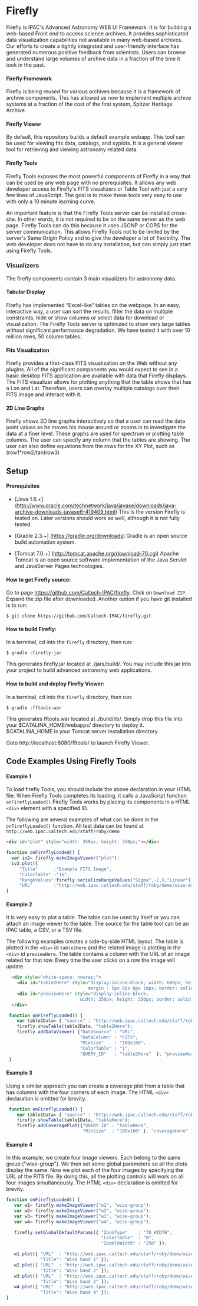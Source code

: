 # Firefly

Firefly is IPAC's Advanced Astronomy WEB UI Framework. It is for building a web-based Front end to access science archives. It provides sophisticated data visualization capabilities not available in many web-based archives. Our efforts to create a tightly integrated and user-friendly interface has generated numerous positive feedback from scientists. Users can browse and understand large volumes of archive data in a fraction of the time it took in the past.


#### Firefly Framework
Firefly is being reused for various archives because it is a framework of archive components. This has allowed us now to implement multiple archive systems at a fraction of the cost of the first system, Spitzer Heritage Archive.


#### Firefly Viewer

By default, this repository builds a default example webapp. This tool can be used for viewing fits data, catalogs, and xyplots. It is a general viewer tool for retrieving and viewing astronomy related data.

#### Firefly Tools

Firefly Tools exposes the most powerful components of Firefly in a way that can be used by any web page with no prerequisites. It allows any web developer access to Firefly's FITS visualizers or Table Tool with just a very few lines of JavaScript. The goal is to make these tools very easy to use with only a 10 minute learning curve.

An important feature is that the Firefly Tools server can be installed cross-site. In other words, it is not required to be on the same server as the web page. Firefly Tools can do this because it uses JSONP or CORS for the server communication. This allows Firefly Tools not to be limited by the server's Same Origin Policy and to give the developer a lot of flexibility. The web developer does not have to do any installation, but can simply just start using Firefly Tools.

### Visualizers
The firefly components contain 3 main visualizers for astronomy data.


#### Tabular Display
Firefly has implemented “Excel-like” tables on the webpage. In an easy, interactive way, a user can sort the results, filter the data on multiple constraints, hide or show columns or select data for download or visualization. The Firefly Tools server is optimized to show very large tables without significant performance degradation. We have tested it with over 10 million rows, 50 column tables.

#### Fits Visualization
Firefly provides a first-class FITS visualization on the Web without any plugins. All of the significant components you would expect to see in a basic desktop FITS application are available with data that Firefly displays. The FITS visualizer allows for plotting anything that the table shows that has a Lon and Lat. Therefore, users can overlay multiple catalogs over their FITS image and interact with it.

#### 2D Line Graphs
Firefly shows 2D line graphs interactively so that a user can read the data point values as he moves his mouse around or zooms in to investigate the data at a finer level. These graphs are used for spectrum or plotting table columns. The user can specify any column that the tables are showing. The user can also define equations from the rows for the XY Plot, such as (row1*row2/tan(row3)



## Setup

#### Prerequisites
 -  [Java 1.6.+] (http://www.oracle.com/technetwork/java/javase/downloads/java-archive-downloads-javase6-419409.html)
    This is the version Firefly is tested on.  Later versions should work as well, although it is not fully tested.


 -  [Gradle 2.3.+] (https://gradle.org/downloads)
    Gradle is an open source build automation system.


 -  [Tomcat 7.0.+] (http://tomcat.apache.org/download-70.cgi)
    Apache Tomcat is an open source software implementation of the Java Servlet and JavaServer Pages technologies.


#### How to get Firefly source:

Go to page https://github.com/Caltech-IPAC/firefly.  Click on `Download ZIP`.  Expand the zip file after downloaded.
Another option if you have git installed is to run:

    $ git clone https://github.com/Caltech-IPAC/firefly.git


#### How to build Firefly:

In a terminal, cd into the `firefly` directory, then run:

    $ gradle :firefly:jar

This generates firefly.jar located at ./jars/build/.
You may include this jar into your project to build advanced astronomy web applications.




#### How to build and deploy Firefly Viewer:

In a terminal, cd into the `firefly` directory, then run:

    $ gradle :fftools:war

This generates fftools.war located at ./build/lib/.
Simply drop this file into your $CATALINA_HOME/webapps/ directory to deploy it.
$CATALINA_HOME is your Tomcat server installation directory.

Goto http://localhost:8080/fftools/ to launch Firefly Viewer.



## Code Examples Using Firefly Tools

#### Example 1
To load firefly Tools, you should include the above declaration in your HTML file. When Firefly Tools completes its loading, it calls a JavaScript function `onFireflyLoaded()`
Firefly Tools works by placing its components in a HTML `<div>` element with a specified ID.

The following are several examples of what can be done in the `onFireflyLoaded()` function. All test data can be found at `http://web.ipac.caltech.edu/staff/roby/demo`


```html
<div id="plot" style="width: 350px; height: 350px;"></div>
```


```js
function onFireflyLoaded() {
  var iv2= firefly.makeImageViewer("plot");
  iv2.plot({
     "Title"      :"Example FITS Image",
     "ColorTable" :"16",
     "RangeValues":firefly.serializeRangeValues("Sigma",-2,8,"Linear"),
     "URL"        :"http://web.ipac.caltech.edu/staff/roby/demo/wise-m31-level1-3.fits"});
}
```

#### Example 2
It is very easy to plot a table. The table can be used by itself or you can attach an image viewer to the table.
The source for the table tool can be an IPAC table, a CSV, or a TSV file.

The following examples creates a side-by-side HTML layout.  The table is plotted in the `<div>` id `table2Here`
and the related image is plotting in the `<div>`  id `previewHere`.
The table contains a column with the URL of an image related for that row.
Every time the user clicks on a row the image will update.



```html
  <div style="white-space: nowrap;">
    <div id="table2Here" style="display:inline-block; width: 600px; height: 250px;
                               margin : 5px 8px 0px 10px; border: solid 1px;"></div>
    <div id="previewHere" style="display:inline-block;
                            width: 250px; height: 250px; border: solid 1px;"></div>
  </div>
```


```js
 function onFireflyLoaded() {
    var table2Data= { "source" : "http://web.ipac.caltech.edu/staff/roby/demo/test-table4.tbl"};
    firefly.showTable(table2Data, "table2Here");
    firefly.addDataViewer( {"DataSource" : "URL",
                            "DataColumn" : "FITS",
                            "MinSize"    : "100x100",
                            "ColorTable" : "1",
                            "QUERY_ID"   : "table2Here"  }, "previewHere" );
 }
```

#### Example 3
Using a similar approach you can create a coverage plot from a table that has columns
with the four corners of each image. The HTML `<div>` declaration is omitted for brevity.


```js
 function onFireflyLoaded() {
    var table1Data= { "source" : "http://web.ipac.caltech.edu/staff/roby/demo/WiseDemoTable.tbl"};
    firefly.showTable(table1Data, "tableHere");
    firefly.addCoveragePlot({"QUERY_ID" : "tableHere",
                             "MinSize"  : "100x100" }, "coverageHere" );
```

#### Example 4
In this example, we create four image viewers. Each belong to the same group ("wise-group").  We then set some global parameters so all the plots display the same.
Now we plot each of the four images by specifying the URL of the FITS file. By doing this, all the plotting controls will work on all four images simultaneously. The HTML `<div>` declaration is omitted for brevity.


```js
function onFireflyLoaded() {
   var w1= firefly.makeImageViewer("w1", "wise-group");
   var w2= firefly.makeImageViewer("w2", "wise-group");
   var w3= firefly.makeImageViewer("w3", "wise-group");
   var w4= firefly.makeImageViewer("w4", "wise-group");

   firefly.setGlobalDefaultParams({ "ZoomType"    : "TO_WIDTH",
                                    "ColorTable"  : "8",
                                    "ZoomToWidth" : "250" });

   w1.plot({ "URL"  : "http://web.ipac.caltech.edu/staff/roby/demo/wise-m51-band1.fits",
             "Title": "Wise band 1" });
   w2.plot({ "URL"  : "http://web.ipac.caltech.edu/staff/roby/demo/wise-m51-band2.fits",
             "Title": "Wise band 2" });
   w3.plot({ "URL"  : "http://web.ipac.caltech.edu/staff/roby/demo/wise-m51-band3.fits",
             "Title": "Wise band 3" });
   w4.plot({ "URL"  : "http://web.ipac.caltech.edu/staff/roby/demo/wise-m51-band4.fits",
             "Title": "Wise band 4" });
}
```
